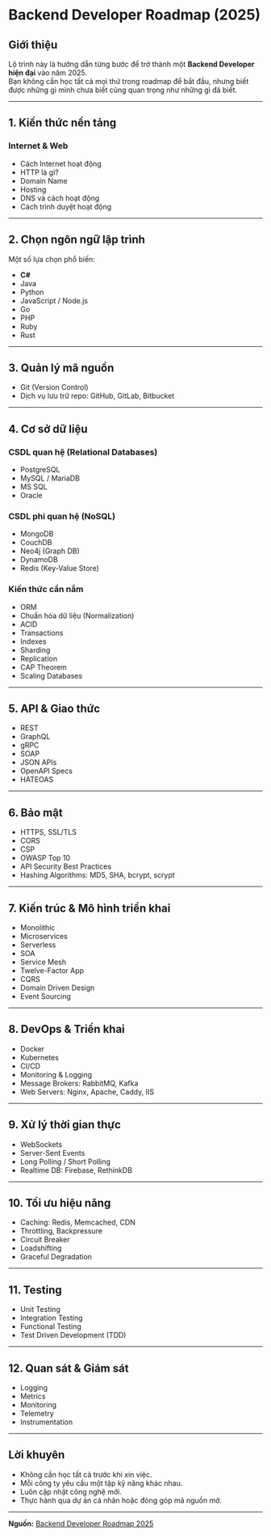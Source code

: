 # Backend Developer Roadmap (2025)

## Giới thiệu
Lộ trình này là hướng dẫn từng bước để trở thành một **Backend Developer hiện đại** vào năm 2025.  
Bạn không cần học tất cả mọi thứ trong roadmap để bắt đầu, nhưng biết được những gì mình chưa biết cũng quan trọng như những gì đã biết.

---

## 1. Kiến thức nền tảng

### Internet & Web
- Cách Internet hoạt động
- HTTP là gì?
- Domain Name
- Hosting
- DNS và cách hoạt động
- Cách trình duyệt hoạt động

---

## 2. Chọn ngôn ngữ lập trình
Một số lựa chọn phổ biến:
- **C#**
- Java
- Python
- JavaScript / Node.js
- Go
- PHP
- Ruby
- Rust

---

## 3. Quản lý mã nguồn
- Git (Version Control)
- Dịch vụ lưu trữ repo: GitHub, GitLab, Bitbucket

---

## 4. Cơ sở dữ liệu

### CSDL quan hệ (Relational Databases)
- PostgreSQL
- MySQL / MariaDB
- MS SQL
- Oracle

### CSDL phi quan hệ (NoSQL)
- MongoDB
- CouchDB
- Neo4j (Graph DB)
- DynamoDB
- Redis (Key-Value Store)

### Kiến thức cần nắm
- ORM
- Chuẩn hóa dữ liệu (Normalization)
- ACID
- Transactions
- Indexes
- Sharding
- Replication
- CAP Theorem
- Scaling Databases

---

## 5. API & Giao thức
- REST
- GraphQL
- gRPC
- SOAP
- JSON APIs
- OpenAPI Specs
- HATEOAS

---

## 6. Bảo mật
- HTTPS, SSL/TLS
- CORS
- CSP
- OWASP Top 10
- API Security Best Practices
- Hashing Algorithms: MD5, SHA, bcrypt, scrypt

---

## 7. Kiến trúc & Mô hình triển khai
- Monolithic
- Microservices
- Serverless
- SOA
- Service Mesh
- Twelve-Factor App
- CQRS
- Domain Driven Design
- Event Sourcing

---

## 8. DevOps & Triển khai
- Docker
- Kubernetes
- CI/CD
- Monitoring & Logging
- Message Brokers: RabbitMQ, Kafka
- Web Servers: Nginx, Apache, Caddy, IIS

---

## 9. Xử lý thời gian thực
- WebSockets
- Server-Sent Events
- Long Polling / Short Polling
- Realtime DB: Firebase, RethinkDB

---

## 10. Tối ưu hiệu năng
- Caching: Redis, Memcached, CDN
- Throttling, Backpressure
- Circuit Breaker
- Loadshifting
- Graceful Degradation

---

## 11. Testing
- Unit Testing
- Integration Testing
- Functional Testing
- Test Driven Development (TDD)

---

## 12. Quan sát & Giám sát
- Logging
- Metrics
- Monitoring
- Telemetry
- Instrumentation

---

## Lời khuyên
- Không cần học tất cả trước khi xin việc.
- Mỗi công ty yêu cầu một tập kỹ năng khác nhau.
- Luôn cập nhật công nghệ mới.
- Thực hành qua dự án cá nhân hoặc đóng góp mã nguồn mở.

---

**Nguồn:** [Backend Developer Roadmap 2025](https://roadmap.sh/backend)
